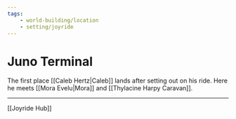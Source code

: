 ```yaml
---
tags:
    - world-building/location 
    - setting/joyride
---
```


# Juno Terminal

The first place [[Caleb Hertz|Caleb]] lands after setting out on his ride. Here he meets [[Mora Evelu|Mora]] and [[Thylacine Harpy Caravan]].

---
[[Joyride Hub]]